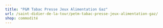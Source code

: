 ```yaml
---
title: "P&M Tabac Presse Jeux Alimentation Gaz"
url: /saint-didier-de-la-tour/petm-tabac-presse-jeux-alimentation-gaz/
shop: commodité
---
```

